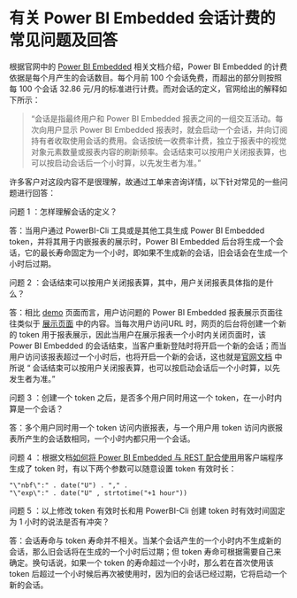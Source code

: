 <properties
    pageTitle="有关 Power BI Embedded 会话计费的常见问题及回答"
    description="有关 Power BI Embedded 会话计费的常见问题及回答"
    service=""
    resource="powerbiembedded"
    authors="Allan Li"
    displayOrder=""
    selfHelpType=""
    supportTopicIds=""
    productPesIds=""
    resourceTags="PowerBI Embedded, Token, PowerBI-Cli"
    cloudEnvironments="MoonCake" />
<tags
    ms.service="power-bi-embedded-aog"
    ms.date=""
    wacn.date="05/31/2017" />

# 有关 Power BI Embedded 会话计费的常见问题及回答

根据官网中的 [Power BI Embedded](/pricing/details/power-bi-embedded/) 相关文档介绍，Power BI Embedded 的计费依据是每个月产生的会话数目。每个月前 100 个会话免费，而超出的部分则按照每 100 个会话 32.86 元/月的标准进行计费。而对会话的定义，官网给出的解释如下所示：

> “会话是指最终用户和 Power BI Embedded 报表之间的一组交互活动。每次向用户显示 Power BI Embedded 报表时，就会启动一个会话，并向订阅持有者收取使用会话的费用。会话按统一收费率计费，独立于报表中的视觉对象元素数量或报表内容的刷新频率。会话结束可以按用户关闭报表算，也可以按启动会话后一个小时算，以先发生者为准。”

许多客户对这段内容不是很理解，故通过工单来咨询详情，以下针对常见的一些问题进行回答：

问题 1 ：怎样理解会话的定义？

答：当用户通过 PowerBI-Cli 工具或是其他工具生成 Power BI Embedded token，并将其用于内嵌报表的展示时，Power BI Embedded 后台将生成一个会话，它的最长寿命固定为一个小时，即如果不生成新的会话，旧会话会在生成一个小时后过期。

问题 2 ：会话结束可以按用户关闭报表算，其中，用户关闭报表具体指的是什么？

答：相比 [demo](https://microsoft.github.io/PowerBI-JavaScript/demo/code-demo/index.html#) 页面而言，用户访问题的 Power BI Embedded 报表展示页面往往类似于 [展示页面](https://pbi.chinacloudsites.cn/) 中的内容。当每次用户访问URL 时，网页的后台将创建一个新的 token 用于报表展示，因此当用户在展示报表一个小时内关闭页面时，该 Power BI Embedded 的会话结束，当客户重新登陆时将开启一个新的会话；而当用户访问该报表超过一个小时后，也将开启一个新的会话，这也就是[官网文档](/pricing/details/power-bi-embedded/) 中所说 “ 会话结束可以按用户关闭报表算，也可以按启动会话后一个小时算，以先发生者为准。”


问题 3 ：创建一个 token 之后，是否多个用户同时用这一个 token，在一小时内算是一个会话？

答：多个用户同时用一个 token 访问内嵌报表，与一个用户用 token 访问内嵌报表所产生的会话数相同，一个小时内都只用一个会话。


问题 4 ：根据文档[如何将 Power BI Embedded 与 REST 配合使用](/documentation/articles/power-bi-embedded-iframe/)用客户端程序生成了 token 时，有以下两个参数可以随意设置 token 有效时长：

    "\"nbf\":" . date("U") . "," .
    "\"exp\":" . date("U" , strtotime("+1 hour"))

问题 5 ：以上修改 token 有效时长和用 PowerBI-Cli 创建 token 时有效时间固定为 1 小时的说法是否有冲突？

答：会话寿命与 token 寿命并不相关。当某个会话产生的一个小时内不生成新的会话，那么旧会话将在生成的一个小时后过期；但 token 寿命可根据需要自己来确定。换句话说，如果一个 token 的寿命超过一个小时，那么若在首次使用该 token 后超过一个小时候后再次被使用时，因为旧的会话已经过期，它将启动一个新的会话。
